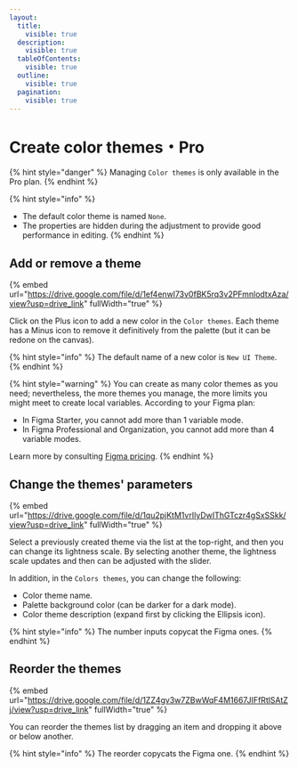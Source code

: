 ```yaml
---
layout:
  title:
    visible: true
  description:
    visible: true
  tableOfContents:
    visible: true
  outline:
    visible: true
  pagination:
    visible: true
---
```


# Create color themes・Pro

{% hint style="danger" %}
Managing `Color themes` is only available in the Pro plan.
{% endhint %}

{% hint style="info" %}
* The default color theme is named `None`.
* The properties are hidden during the adjustment to provide good performance in editing.
{% endhint %}

## Add or remove a theme

{% embed url="https://drive.google.com/file/d/1ef4enwl73v0fBK5rq3v2PFmnlodtxAza/view?usp=drive_link" fullWidth="true" %}

Click on the Plus icon to add a new color in the `Color themes`. Each theme has a Minus icon to remove it definitively from the palette (but it can be redone on the canvas).

{% hint style="info" %}
The default name of a new color is `New UI Theme`.
{% endhint %}

{% hint style="warning" %}
You can create as many color themes as you need; nevertheless, the more themes you manage, the more limits you might meet to create local variables. According to your Figma plan:

* In Figma Starter, you cannot add more than 1 variable mode.
* In Figma Professional and Organization, you cannot add more than 4 variable modes.

Learn more by consulting [Figma pricing](https://www.figma.com/pricing/).
{% endhint %}

## Change the themes' parameters

{% embed url="https://drive.google.com/file/d/1qu2pjKtM1vrIlyDwIThGTczr4gSxSSkk/view?usp=drive_link" fullWidth="true" %}

Select a previously created theme via the list at the top-right, and then you can change its lightness scale. By selecting another theme, the lightness scale updates and then can be adjusted with the slider.

In addition, in the `Colors themes`, you can change the following:

* Color theme name.
* Palette background color (can be darker for a dark mode).
* Color theme description (expand first by clicking the Ellipsis icon).

{% hint style="info" %}
The number inputs copycat the Figma ones.
{% endhint %}

## Reorder the themes

{% embed url="https://drive.google.com/file/d/1ZZ4gv3w7ZBwWqF4M1667JIFfRtlSAtZj/view?usp=drive_link" fullWidth="true" %}

You can reorder the themes list by dragging an item and dropping it above or below another.

{% hint style="info" %}
The reorder copycats the Figma one.
{% endhint %}
